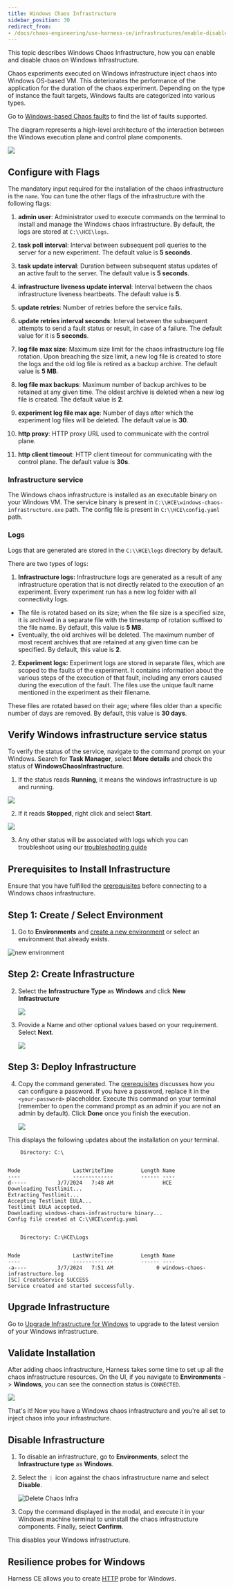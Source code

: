 ```yaml
---
title: Windows Chaos Infrastructure
sidebar_position: 30
redirect_from:
- /docs/chaos-engineering/use-harness-ce/infrastructures/enable-disable#on-linux-infrastructure
---
```


This topic describes Windows Chaos Infrastructure, how you can enable and disable chaos on Windows Infrastructure.

Chaos experiments executed on Windows infrastructure inject chaos into Windows OS-based VM. This deteriorates the performance of the application for the duration of the chaos experiment. Depending on the type of instance the fault targets, Windows faults are categorized into various types.

Go to [Windows-based Chaos faults](/docs/chaos-engineering/use-harness-ce/chaos-faults/windows/) to find the list of faults supported.

The diagram represents a high-level architecture of the interaction between the Windows execution plane and control plane components.

![](./static/detailed-architecture.png)

## Configure with Flags

The mandatory input required for the installation of the chaos infrastructure is the `name`.
You can tune the other flags of the infrastructure with the following flags:

1. **admin user**: Administrator used to execute commands on the terminal to install and manage the Windows chaos infrastructure. By default, the logs are stored at `C:\\HCE\logs`.

2. **task poll interval**: Interval between subsequent poll queries to the server for a new experiment. The default value is **5 seconds**.

3. **task update interval**: Duration between subsequent status updates of an active fault to the server. The default value is **5 seconds**.

4. **infrastructure liveness update interval**: Interval between the chaos infrastructure liveness heartbeats. The default value is **5**.

5. **update retries**: Number of retries before the service fails.

6. **update retries interval seconds**: Interval between the subsequent attempts to send a fault status or result, in case of a failure. The default value for it is **5 seconds**.

7. **log file max size**: Maximum size limit for the chaos infrastructure log file rotation. Upon breaching the size limit, a new log file is created to store the logs and the old log file is retired as a backup archive. The default value is **5 MB**.

8. **log file max backups**: Maximum number of backup archives to be retained at any given time. The oldest archive is deleted when a new log file is created. The default value is **2**.

9. **experiment log file max age**: Number of days after which the experiment log files will be deleted. The default value is **30**.

10. **http proxy**: HTTP proxy URL used to communicate with the control plane.

11. **http client timeout**: HTTP client timeout for communicating with the control plane. The default value is **30s**.

### Infrastructure service
The Windows chaos infrastructure is installed as an executable binary on your Windows VM. The service binary is present in `C:\\HCE\windows-chaos-infrastructure.exe` path. The config file is present in `C:\\HCE\config.yaml` path.

### Logs
Logs that are generated are stored in the `C:\\HCE\logs` directory by default.

There are two types of logs:
1. **Infrastructure logs:** Infrastructure logs are generated as a result of any infrastructure operation that is not directly related to the execution of an experiment. Every experiment run has a new log folder with all connectivity logs.

- The file is rotated based on its size; when the file size is a specified size, it is archived in a separate file with the timestamp of rotation suffixed to the file name. By default, this value is **5 MB**.
- Eventually, the old archives will be deleted. The maximum number of most recent archives that are retained at any given time can be specified. By default, this value is **2**.

2. **Experiment logs:** Experiment logs are stored in separate files, which are scoped to the faults of the experiment. It contains information about the various steps of the execution of that fault, including any errors caused during the execution of the fault. The files use the unique fault name mentioned in the experiment as their filename.

These files are rotated based on their age; where files older than a specific number of days are removed. By default, this value is **30 days**.


## Verify Windows infrastructure service status

To verify the status of the service, navigate to the command prompt on your Windows. Search for **Task Manager**, select **More details** and check the status of **WindowsChaosInfrastructure**.

1. If the status reads **Running**, it means the windows infrastructure is up and running.

![](./static/add-pwd-1.png)


2. If it reads **Stopped**, right click and select **Start**.

![](./static/start-service-2.png)

3. Any other status will be associated with logs which you can troubleshoot using our [troubleshooting guide](/docs/chaos-engineering/troubleshooting/)

## Prerequisites to Install Infrastructure
Ensure that you have fulfilled the [prerequisites](/docs/chaos-engineering/use-harness-ce/chaos-faults/windows/prerequisites.md) before connecting to a Windows chaos infrastructure.


## Step 1: Create / Select Environment
1. Go to **Environments** and [create a new environment](/docs/chaos-engineering/use-harness-ce/experiments/create-experiments#create-environment) or select an environment that already exists.

  ![new environment](./static/new-env.png)

## Step 2: Create Infrastructure

2. Select the **Infrastructure Type** as **Windows** and click **New Infrastructure**

    ![](./static/connect-1.png)

3. Provide a Name and other optional values based on your requirement. Select **Next**.

    ![](./static/name.png)

## Step 3: Deploy Infrastructure

4. Copy the command generated. The [prerequisites](/docs/chaos-engineering/use-harness-ce/chaos-faults/windows/prerequisites.md) discusses how you can configure a password. If you have a password, replace it in the `<your-password>` placeholder. Execute this command on your terminal (remember to open the command prompt as an admin if you are not an admin by default). Click **Done** once you finish the execution.

    ![](./static/copy-command-3.png)

This displays the following updates about the installation on your terminal.

```
    Directory: C:\


Mode                 LastWriteTime         Length Name
----                 -------------         ------ ----
d-----          3/7/2024   7:48 AM                HCE
Downloading Testlimit...
Extracting Testlimit...
Accepting Testlimit EULA...
Testlimit EULA accepted.
Downloading windows-chaos-infrastructure binary...
Config file created at C:\\HCE\config.yaml


    Directory: C:\HCE\Logs


Mode                 LastWriteTime         Length Name
----                 -------------         ------ ----
-a----          3/7/2024   7:51 AM              0 windows-chaos-infrastructure.log
[SC] CreateService SUCCESS
Service created and started successfully.

```

## Upgrade Infrastructure

Go to [Upgrade Infrastructure for Windows](/docs/chaos-engineering/use-harness-ce/infrastructures/upgrade-infra#upgrade-linux-infrastructure) to upgrade to the latest version of your Windows infrastructure.

## Validate Installation

After adding chaos infrastructure, Harness takes some time to set up all the chaos infrastructure resources. On the UI, if you navigate to **Environments** -> **Windows**, you can see the connection status is `CONNECTED`.

  ![](./static/confirm-3.png)

That's it! Now you have a Windows chaos infrastructure and you're all set to inject chaos into your infrastructure.

## Disable Infrastructure

1. To disable an infrastructure, go to **Environments**, select the **Infrastructure type** as **Windows**. 

2. Select the `⋮` icon against the chaos infrastructure name and select **Disable**.

    ![Delete Chaos Infra](./static/disable-1.png)

2. Copy the command displayed in the modal, and execute it in your Windows machine terminal to uninstall the chaos infrastructure components. Finally, select **Confirm**.

This disables your Windows infrastructure.

## Resilience probes for Windows

Harness CE allows you to create [HTTP](/docs/chaos-engineering/use-harness-ce/probes/http-probe) probe for Windows.